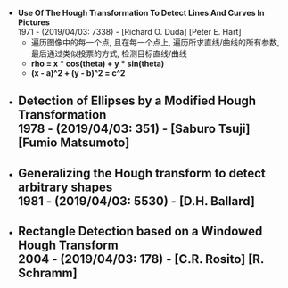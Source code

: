 + **Use Of The Hough Transformation To Detect Lines And Curves In Pictures**  
  1971 - (2019/04/03: 7338) - [Richard O. Duda] [Peter E. Hart]
  - 遍历图像中的每一个点, 且在每一个点上, 遍历所求直线/曲线的所有参数, 最后通过类似投票的方式, 检测目标直线/曲线
  - **rho = x * cos(theta) + y * sin(theta)**
  - **(x - a)^2 + (y - b)^2 = c^2**
+ **Detection of Ellipses by a Modified Hough Transformation**  
  1978 - (2019/04/03: 351) - [Saburo Tsuji] [Fumio Matsumoto]
  - 
+ **Generalizing the Hough transform to detect arbitrary shapes**  
  1981 - (2019/04/03: 5530) - [D.H. Ballard]
  - 
+ **Rectangle Detection based on a Windowed Hough Transform**  
  2004 - (2019/04/03: 178) - [C.R. Rosito] [R. Schramm]
  - 
